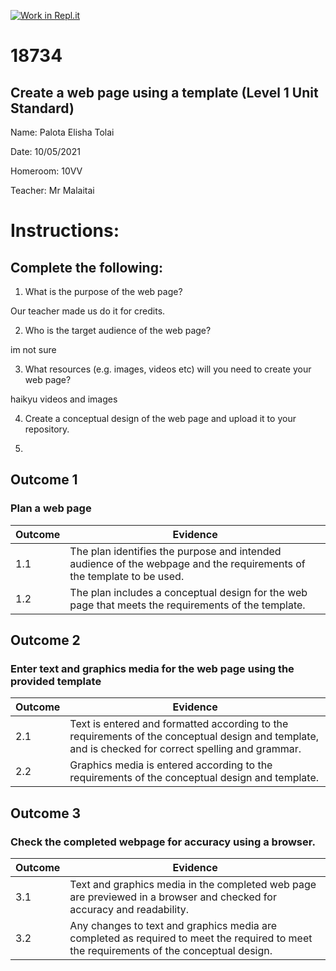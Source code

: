 [![Work in Repl.it](https://classroom.github.com/assets/work-in-replit-14baed9a392b3a25080506f3b7b6d57f295ec2978f6f33ec97e36a161684cbe9.svg)](https://classroom.github.com/online_ide?assignment_repo_id=4737137&assignment_repo_type=AssignmentRepo)
# 18734
## Create a web page using a template (Level 1 Unit Standard)

Name: Palota Elisha Tolai

Date: 10/05/2021

Homeroom: 10VV

Teacher: Mr Malaitai 

# Instructions:

## Complete the following:
1. What is the purpose of the web page?

Our teacher made us do it for credits.

2. Who is the target audience of the web page?

im not sure

3. What resources (e.g. images, videos etc) will you need to create your web page? 

haikyu videos and images

4. Create a conceptual design of the web page and upload it to your repository.

5. 
  
## Outcome 1
### Plan a web page
| Outcome | Evidence |
| --- | --- |
| 1.1 | The plan identifies the purpose and intended audience of the webpage and the requirements of the template to be used. |
| 1.2 | The plan includes a conceptual design for the web page that meets the requirements of the template. |

## Outcome 2
### Enter text and graphics media for the web page using the provided template
| Outcome | Evidence |
| --- | --- |
| 2.1 | Text is entered and formatted according to the requirements of the conceptual design and template, and is checked for correct spelling and grammar. |
| 2.2 | Graphics media is entered according to the requirements of the conceptual design and template. |

## Outcome 3
### Check the completed webpage for accuracy using a browser.
| Outcome | Evidence |
| --- | --- |
| 3.1 | Text and graphics media in the completed web page are previewed in a browser and checked for accuracy and readability.
| 3.2 | Any changes to text and graphics media are completed as required to meet the required to meet the requirements of the conceptual design. |
